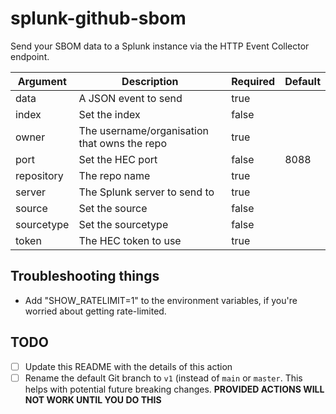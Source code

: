 # splunk-github-sbom

Send your SBOM data to a Splunk instance via the HTTP Event Collector endpoint.

<!-- arguments table start -->
| Argument   | Description                                  | Required | Default |
| ---------- | -------------------------------------------- | -------- | ------- |
| data       | A JSON event to send                         | true     |         |
| index      | Set the index                                | false    |         |
| owner      | The username/organisation that owns the repo | true     |         |
| port       | Set the HEC port                             | false    | 8088    |
| repository | The repo name                                | true     |         |
| server     | The Splunk server to send to                 | true     |         |
| source     | Set the source                               | false    |         |
| sourcetype | Set the sourcetype                           | false    |         |
| token      | The HEC token to use                         | true     |         |
<!-- arguments table end -->

## Troubleshooting things

- Add "SHOW_RATELIMIT=1" to the environment variables, if you're worried about getting rate-limited.

## TODO

- [ ] Update this README with the details of this action
- [ ] Rename the default Git branch to `v1` (instead of `main` or `master`. This helps with potential future breaking changes. **PROVIDED ACTIONS WILL NOT WORK UNTIL YOU DO THIS**
